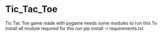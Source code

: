 # Tic_Tac_Toe
Tic Tac Toe game made with pygame
needs some modules to run this 
To install all module required for this 
run pip install -r requirements.txt
